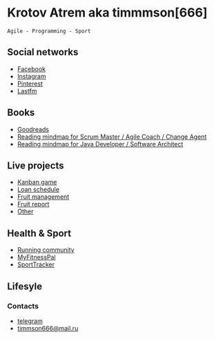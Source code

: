# Krotov Atrem aka timmmson[666]
```
Agile - Programming - Sport
```

## Social networks
* [Facebook](https://facebook.com/artem.v.krotov) 
* [Instagram](https://www.instagram.com/timmson666/)
* [Pinterest](https://www.pinterest.ru/timmson666/)
* [Lastfm](https://www.last.fm/user/timmson666)


## Books 
* [Goodreads](https://www.goodreads.com/user/show/52529213-timmson)
* [Reading mindmap for Scrum Master / Agile Coach / Change Agent](https://mind42.com/mindmap/61f78e6f-aab2-4b2f-8673-88d765a86deb)
* [Reading mindmap for Java Developer / Software Architect](https://mind42.com/mindmap/91accf00-59e3-45ea-a528-d272b7f3fec6)

## Live projects
* [Kanban game](./kanban-game/)
* [Loan schedule](./loan-schedule/)
* [Fruit management](./fruit-management/)
* [Fruit report](./fruit-report/)
* [Other](https://www.github.com/timmson/)


## Health & Sport
* [Running community](./running)
* [MyFitnessPal](https://www.myfitnesspal.com/ru/profile/timmson666)
* [SportTracker]()

## Lifesyle

### Contacts
* [telegram](https://t.me/timmson)
* [timmson666@mail.ru](mailto:timmson666@mail.ru)